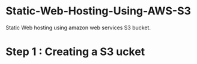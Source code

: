 # Static-Web-Hosting-Using-AWS-S3
Static Web hosting using amazon web services S3 bucket. 

# Step 1 : Creating a S3 ucket
